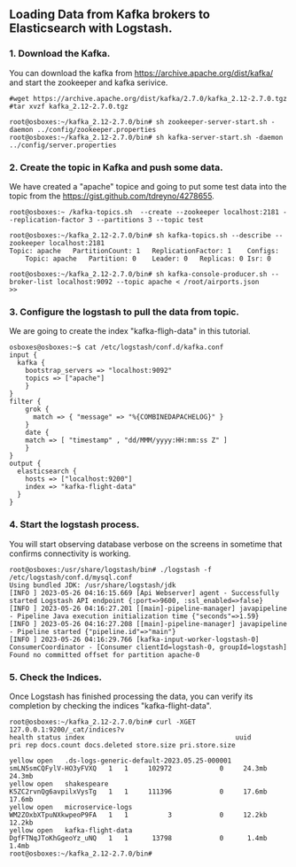 ## Loading Data from Kafka brokers to Elasticsearch with Logstash.


### 1. Download the Kafka.
You can download the kafka from https://archive.apache.org/dist/kafka/ and start the zookeeper and kafka serivice.
```
#wget https://archive.apache.org/dist/kafka/2.7.0/kafka_2.12-2.7.0.tgz
#tar xvzf kafka_2.12-2.7.0.tgz

root@osboxes:~/kafka_2.12-2.7.0/bin# sh zookeeper-server-start.sh -daemon ../config/zookeeper.properties
root@osboxes:~/kafka_2.12-2.7.0/bin# sh kafka-server-start.sh -daemon ../config/server.properties
```

### 2. Create the topic in Kafka and push some data.

We have created a "apache" topice and going to put some test data into the topic from the https://gist.github.com/tdreyno/4278655.
```
root@osboxes:~ /kafka-topics.sh  --create --zookeeper localhost:2181 --replication-factor 3 --partitions 3 --topic test

root@osboxes:~/kafka_2.12-2.7.0/bin# sh kafka-topics.sh --describe --zookeeper localhost:2181
Topic: apache	PartitionCount: 1	ReplicationFactor: 1	Configs:
	Topic: apache	Partition: 0	Leader: 0	Replicas: 0	Isr: 0
  
root@osboxes:~/kafka_2.12-2.7.0/bin# sh kafka-console-producer.sh --broker-list localhost:9092 --topic apache < /root/airports.json
>>
```

### 3. Configure the logstash to pull the data from topic.

We are going to create the index "kafka-fligh-data" in this tutorial.

```
osboxes@osboxes:~$ cat /etc/logstash/conf.d/kafka.conf
input {
  kafka {
    bootstrap_servers => "localhost:9092"
    topics => ["apache"]
    }
}
filter {
    grok {
      match => { "message" => "%{COMBINEDAPACHELOG}" }
    }
    date {
    match => [ "timestamp" , "dd/MMM/yyyy:HH:mm:ss Z" ]
    }
}
output {
  elasticsearch {
    hosts => ["localhost:9200"]
    index => "kafka-flight-data"
  }
}

```

### 4. Start the logstash process.
You will start observing database verbose on the screens in sometime that confirms connectivity is working.
```
root@osboxes:/usr/share/logstash/bin# ./logstash -f /etc/logstash/conf.d/mysql.conf
Using bundled JDK: /usr/share/logstash/jdk
[INFO ] 2023-05-26 04:16:15.669 [Api Webserver] agent - Successfully started Logstash API endpoint {:port=>9600, :ssl_enabled=>false}
[INFO ] 2023-05-26 04:16:27.201 [[main]-pipeline-manager] javapipeline - Pipeline Java execution initialization time {"seconds"=>1.59}
[INFO ] 2023-05-26 04:16:27.208 [[main]-pipeline-manager] javapipeline - Pipeline started {"pipeline.id"=>"main"}
[INFO ] 2023-05-26 04:16:29.766 [kafka-input-worker-logstash-0] ConsumerCoordinator - [Consumer clientId=logstash-0, groupId=logstash] Found no committed offset for partition apache-0
```

### 5. Check the Indices.
Once Logstash has finished processing the data, you can verify its completion by checking the indices "kafka-flight-data".


```
root@osboxes:~/kafka_2.12-2.7.0/bin# curl -XGET 127.0.0.1:9200/_cat/indices?v
health status index                                      uuid                   pri rep docs.count docs.deleted store.size pri.store.size

yellow open   .ds-logs-generic-default-2023.05.25-000001 smLN5smCQFylV-HO3yFVXQ   1   1     102972            0     24.3mb         24.3mb
yellow open   shakespeare                                K5ZC2rvnQg6avpilxVysTg   1   1     111396            0     17.6mb         17.6mb
yellow open   microservice-logs                          WM2ZOxbXTpuNXkwpeoP9FA   1   1          3            0     12.2kb         12.2kb
yellow open   kafka-flight-data                          DgfFTNqJToKhGgeoYz_uNQ   1   1      13798            0      1.4mb          1.4mb
root@osboxes:~/kafka_2.12-2.7.0/bin#
````

